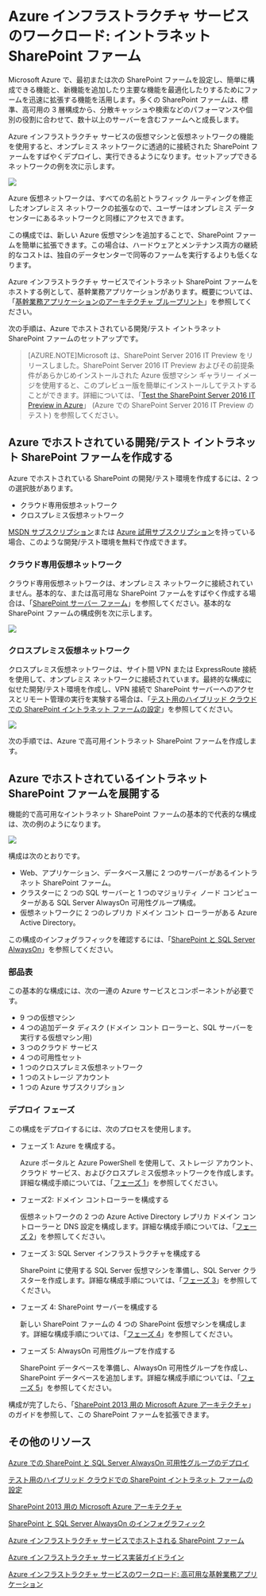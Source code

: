 <properties
	pageTitle="Azure の SharePoint Server 2013 ファーム | Microsoft Azure"
	description="Azure の SharePoint Server 2013 ファームの価値について説明し、テスト環境の設定および高可用性構成のデプロイを実行します。"
	services="virtual-machines"
	documentationCenter=""
	authors="JoeDavies-MSFT"
	manager="timlt"
	editor=""
	tags="azure-service-management"/>

<tags
	ms.service="virtual-machines"
	ms.workload="infrastructure-services"
	ms.tgt_pltfrm="vm-windows-sharepoint"
	ms.devlang="na"
	ms.topic="article"
	ms.date="08/11/2015"
	ms.author="josephd"/>

# Azure インフラストラクチャ サービスのワークロード: イントラネット SharePoint ファーム

Microsoft Azure で、最初または次の SharePoint ファームを設定し、簡単に構成できる機能と、新機能を追加したり主要な機能を最適化したりするためにファームを迅速に拡張する機能を活用します。多くの SharePoint ファームは、標準、高可用の 3 層構成から、分散キャッシュや検索などのパフォーマンスや個別の役割に合わせて、数十以上のサーバーを含むファームへと成長します。

Azure インフラストラクチャ サービスの仮想マシンと仮想ネットワークの機能を使用すると、オンプレミス ネットワークに透過的に接続された SharePoint ファームをすばやくデプロイし、実行できるようになります。セットアップできるネットワークの例を次に示します。

![](./media/virtual-machines-workload-intranet-sharepoint-farm/workload-spsqlao.png)

Azure 仮想ネットワークは、すべての名前とトラフィック ルーティングを修正したオンプレミス ネットワークの拡張なので、ユーザーはオンプレミス データセンターにあるネットワークと同様にアクセスできます。

この構成では、新しい Azure 仮想マシンを追加することで、SharePoint ファームを簡単に拡張できます。この場合は、ハードウェアとメンテナンス両方の継続的なコストは、独自のデータセンターで同等のファームを実行するよりも低くなります。

Azure インフラストラクチャ サービスでイントラネット SharePoint ファームをホストする例として、基幹業務アプリケーションがあります。概要については、「[基幹業務アプリケーションのアーキテクチャ ブループリント](http://msdn.microsoft.com/dn630664)」を参照してください。

次の手順は、Azure でホストされている開発/テスト イントラネット SharePoint ファームのセットアップです。

> [AZURE.NOTE]Microsoft は、SharePoint Server 2016 IT Preview をリリースしました。SharePoint Server 2016 IT Preview およびその前提条件があらかじめインストールされた Azure 仮想マシン ギャラリー イメージを使用すると、このプレビュー版を簡単にインストールしてテストすることができます。詳細については、「[Test the SharePoint Server 2016 IT Preview in Azure](http://azure.microsoft.com/blog/test-sharepoint-server-2016-it-preview-4/)」 (Azure での SharePoint Server 2016 IT Preview のテスト) を参照してください。

## Azure でホストされている開発/テスト イントラネット SharePoint ファームを作成する

Azure でホストされている SharePoint の開発/テスト環境を作成するには、2 つの選択肢があります。

- クラウド専用仮想ネットワーク
- クロスプレミス仮想ネットワーク

[MSDN サブスクリプション](http://azure.microsoft.com/pricing/member-offers/msdn-benefits/)または [Azure 試用サブスクリプション](http://azure.microsoft.com/pricing/free-trial/)を持っている場合、このような開発/テスト環境を無料で作成できます。

### クラウド専用仮想ネットワーク

クラウド専用仮想ネットワークは、オンプレミス ネットワークに接続されていません。基本的な、または高可用な SharePoint ファームをすばやく作成する場合は、「[SharePoint サーバー ファーム](virtual-machines-sharepoint-farm-azure-preview.md)」を参照してください。基本的な SharePoint ファームの構成例を次に示します。

![](./media/virtual-machines-workload-intranet-sharepoint-farm/SPFarm_Basic.png)

### クロスプレミス仮想ネットワーク

クロスプレミス仮想ネットワークは、サイト間 VPN または ExpressRoute 接続を使用して、オンプレミス ネットワークに接続されています。最終的な構成に似せた開発/テスト環境を作成し、VPN 接続で SharePoint サーバーへのアクセスとリモート管理の実行を実験する場合は、「[テスト用のハイブリッド クラウドでの SharePoint イントラネット ファームの設定](../virtual-network/virtual-networks-setup-sharepoint-hybrid-cloud-testing.md)」を参照してください。

![](./media/virtual-machines-workload-intranet-sharepoint-farm/CreateSPFarmHybridCloud.png)

次の手順では、Azure で高可用イントラネット SharePoint ファームを作成します。

## Azure でホストされているイントラネット SharePoint ファームを展開する

機能的で高可用なイントラネット SharePoint ファームの基本的で代表的な構成は、次の例のようになります。

![](./media/virtual-machines-workload-intranet-sharepoint-farm/workload-spsqlao.png)

構成は次のとおりです。

- Web、アプリケーション、データベース層に 2 つのサーバーがあるイントラネット SharePoint ファーム。
- クラスターに 2 つの SQL サーバーと 1 つのマジョリティ ノード コンピューターがある SQL Server AlwaysOn 可用性グループ構成。
- 仮想ネットワークに 2 つのレプリカ ドメイン コント ローラーがある Azure Active Directory。

この構成のインフォグラフィックを確認するには、「[SharePoint と SQL Server AlwaysOn](http://go.microsoft.com/fwlink/?LinkId=394788)」を参照してください。

### 部品表

この基本的な構成には、次の一連の Azure サービスとコンポーネントが必要です。

- 9 つの仮想マシン
- 4 つの追加データ ディスク (ドメイン コント ローラーと、SQL サーバーを実行する仮想マシン用)
- 3 つのクラウド サービス
- 4 つの可用性セット
- 1 つのクロスプレミス仮想ネットワーク
- 1 つのストレージ アカウント
- 1 つの Azure サブスクリプション

### デプロイ フェーズ

この構成をデプロイするには、次のプロセスを使用します。

- フェーズ 1: Azure を構成する。

	Azure ポータルと Azure PowerShell を使用して、ストレージ アカウント、クラウド サービス、およびクロスプレミス仮想ネットワークを作成します。詳細な構成手順については、「[フェーズ 1](virtual-machines-workload-intranet-sharepoint-phase1.md)」を参照してください。

- フェーズ2: ドメイン コントローラーを構成する

	仮想ネットワークの 2 つの Azure Active Directory レプリカ ドメイン コントローラーと DNS 設定を構成します。詳細な構成手順については、「[フェーズ 2](virtual-machines-workload-intranet-sharepoint-phase2.md)」を参照してください。

- フェーズ 3: SQL Server インフラストラクチャを構成する

	SharePoint に使用する SQL Server 仮想マシンを準備し、SQL Server クラスターを作成します。詳細な構成手順については、「[フェーズ 3](virtual-machines-workload-intranet-sharepoint-phase3.md)」を参照してください。

- フェーズ 4: SharePoint サーバーを構成する

	新しい SharePoint ファームの 4 つの SharePoint 仮想マシンを構成します。詳細な構成手順については、「[フェーズ 4](virtual-machines-workload-intranet-sharepoint-phase4.md)」を参照してください。

- フェーズ 5: AlwaysOn 可用性グループを作成する

	SharePoint データベースを準備し、AlwaysOn 可用性グループを作成し、SharePoint データベースを追加します。詳細な構成手順については、「[フェーズ 5](virtual-machines-workload-intranet-sharepoint-phase5.md)」を参照してください。

構成が完了したら、「[SharePoint 2013 用の Microsoft Azure アーキテクチャ](http://technet.microsoft.com/library/dn635309.aspx)」のガイドを参照して、この SharePoint ファームを拡張できます。

## その他のリソース

[Azure での SharePoint と SQL Server AlwaysOn 可用性グループのデプロイ](virtual-machines-workload-deploy-spsqlao-overview.md)

[テスト用のハイブリッド クラウドでの SharePoint イントラネット ファームの設定](../virtual-network/virtual-networks-setup-sharepoint-hybrid-cloud-testing.md)

[SharePoint 2013 用の Microsoft Azure アーキテクチャ](https://technet.microsoft.com/library/dn635309.aspx)

[SharePoint と SQL Server AlwaysOn のインフォグラフィック](http://go.microsoft.com/fwlink/?LinkId=394788)

[Azure インフラストラクチャ サービスでホストされる SharePoint ファーム](virtual-machines-sharepoint-infrastructure-services.md)

[Azure インフラストラクチャ サービス実装ガイドライン](virtual-machines-infrastructure-services-implementation-guidelines.md)

[Azure インフラストラクチャ サービスのワークロード: 高可用な基幹業務アプリケーション](virtual-machines-workload-high-availability-lob-application.md)

<!---HONumber=Sept15_HO2-->